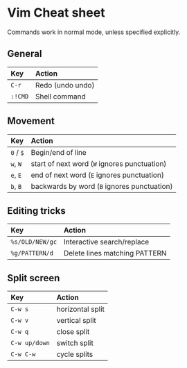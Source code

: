 # Vim Cheat sheet

Commands work in normal mode, unless specified explicitly.

## General

| Key        | Action                                                                        |
| :---       | :-----                                                                        |
| `C-r`      | Redo (undo undo)                                                              |
| `:!CMD`    | Shell command                                                                 |

## Movement

| Key          | Action                                             |
| :---         | :---                                               |
| `0` / `$`    | Begin/end of line                                  |
| `w`,  `W`    | start of next word (`W` ignores punctuation)       |
| `e`,  `E`    | end of next word (`E` ignores punctuation)         |
| `b`,  `B`    | backwards by word (`B` ignores punctuation)        |

## Editing tricks

| Key               | Action                                      |
| :-----------      | :-----------------------                    |
| `%s/OLD/NEW/gc`   | Interactive search/replace                  |
| `%g/PATTERN/d`    | Delete lines matching PATTERN               |

## Split screen

| Key           | Action                   |
| :-----------  | :----------------------- |
| `C-w s`       | horizontal split         |
| `C-w v`       | vertical split           |
| `C-w q`       | close split              |
| `C-w up/down` | switch split             |
| `C-w C-w`     | cycle splits             |
